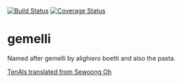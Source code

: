 [![Build Status](https://travis-ci.org/cameronmartino/gemelli.svg?branch=master)](https://travis-ci.org/cameronmartino/gemelli)
[![Coverage Status](https://coveralls.io/repos/github/cameronmartino/gemelli/badge.svg?branch=master)](https://coveralls.io/github/cameronmartino/gemelli?branch=master)

# gemelli

Named after gemelli by alighiero boetti and also the pasta. 

[TenAls translated from Sewoong Oh](http://swoh.web.engr.illinois.edu/software/optspace/code.html)
